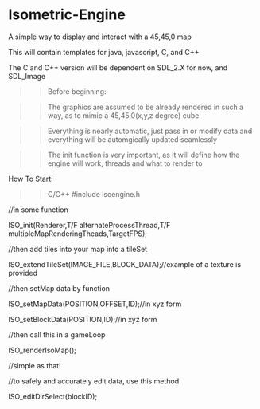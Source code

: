 # Isometric-Engine

A simple way to display and interact with a 45,45,0 map


This will contain templates for java, javascript, C, and C++

The C and C++ version will be dependent on SDL_2.X for now, and SDL_Image

>>Before beginning:

>>The graphics are assumed to be already rendered in such a way, as to mimic a 45,45,0(x,y,z degree) cube

>>Everything is nearly automatic, just pass in or modify data and everything will be automgically updated seamlessly

>>The init function is very important, as it will define how the engine will work, threads and what to render to

How To Start:

>>C/C++
#include isoengine.h

//in some function

ISO_init(Renderer,T/F alternateProcessThread,T/F multipleMapRenderingTheads,TargetFPS);

//then add tiles into your map into a tileSet

ISO_extendTileSet(IMAGE_FILE,BLOCK_DATA);//example of a texture is provided

//then setMap data by function

ISO_setMapData(POSITION,OFFSET,ID);//in xyz form

ISO_setBlockData(POSITION,ID);//in xyz form

//then call this in a gameLoop

ISO_renderIsoMap();

//simple as that!

//to safely and accurately edit data, use this method

ISO_editDirSelect(blockID);

>>
